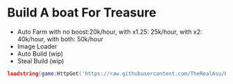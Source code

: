 # Build A boat For Treasure
- Auto Farm
  with no boost:20k/hour, with x1.25: 25k/hour, with x2: 40k/hour, with both: 50k/hour
- Image Loader
- Auto Build (wip)
- Steal Build (wip)

```lua
loadstring(game:HttpGet('https://raw.githubusercontent.com/TheRealAsu/BABFT/refs/heads/main/Source.lua'))()
```
